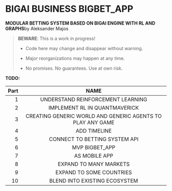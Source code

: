 # BIGAI BUSINESS BIGBET_APP

**MODULAR BETTING SYSTEM BASED ON BIGAI ENGINE WITH RL AND GRAPHS**by Aleksander Majos

> **BEWARE**: This is a work in progress!
>
> * Code here may change and disappear without warning.
>
> * Major reorganizations may happen at any time.
>
> * No promises. No guarantees. Use at own risk.

**TODO:**

Part|                            NAME                            
---:|:----------------------------------------------------------:
1|             UNDERSTAND REINFORCEMENT LEARNING              |1
2|               IMPLEMENT RL IN QUANTMAVERICK                |2
3| CREATING GENERIC WORLD AND GENERIC AGENTS TO PLAY ANY GAME |3
4|                        ADD TIMELINE                        |4
5|               CONNECT TO BETTING SYSTEM API                |5
6|                       MVP BIGBET_APP                       |6
7|                       AS MOBILE APP                        |7
8|                   EXPAND TO MANY MARKETS                   |8
9|                  EXPAND TO SOME COUNTRIES                  |9
10|               BLEND INTO EXISTING ECOSYSTEM                |10